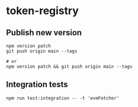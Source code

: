 # token-registry

## Publish new version

```shell
npm version patch
git push origin main --tags

# or
npm version patch && git push origin main --tags
```

## Integration tests

```shell
npm run test:integration -- -t 'evmFetcher'
```
